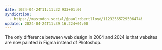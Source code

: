 ```yaml
---
date: 2024-04-24T11:11:32.933+01:00
syndication:
  - https://mastodon.social/@paulrobertlloyd/112325657295064746
updated: 2024-04-24T11:39:16.224+01:00
---
```


The only difference between web design in 2004 and 2024 is that websites are now painted in Figma instead of Photoshop.
